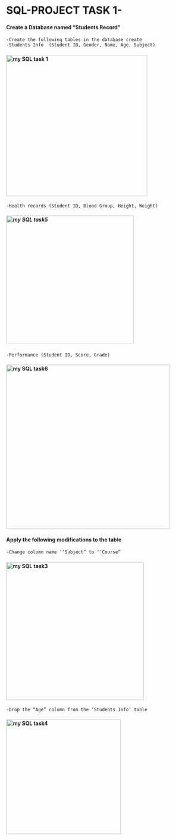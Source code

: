 # SQL-PROJECT TASK 1-
#### Create a Database named “Students Record”
    -Create the following tables in the database create
    -Students Info  (Student ID, Gender, Name, Age, Subject)
#### <img width="379" alt="my SQL task 1" src="https://github.com/ask4luv/SQL-PROJECT-/assets/138107435/1cef2af9-84ed-4680-be26-deab7e979824">
  
    
    -Health records (Student ID, Blood Group, Height, Weight)
  ##### <img width="343" alt="my SQL task5" src="https://github.com/ask4luv/SQL-PROJECT-/assets/138107435/d9bbf809-a5d7-45ff-aa74-38665d54d679">

    -Performance (Student ID, Score, Grade)
 #### <img width="441" alt="my SQL task6" src="https://github.com/ask4luv/SQL-PROJECT-/assets/138107435/75e5efec-9369-4b15-9630-617017e7f22a">
#### Apply the following modifications to the table
    -Change column name ‘’Subject” to ‘’Course”
#### <img width="370" alt="my SQL task3" src="https://github.com/ask4luv/SQL-PROJECT-/assets/138107435/c4cef7dd-4714-4a59-9ff4-a46575b29927">

    -Drop the “Age” column from the ‘Students Info’ table 
#### <img width="308" alt="my SQL task4" src="https://github.com/ask4luv/SQL-PROJECT-/assets/138107435/db79f831-577d-42e8-aa15-8937b6257f3b">
   


   

